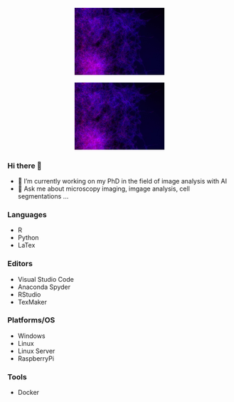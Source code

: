 <p align="center" width="100%">
  <img width="40%" src="Images/Bild1.jpg">
</p>

<p align="center" width="100%">
  <source media="(prefers-color-scheme: dark)" width="40%"  srcset="Images/Bild1.jpg">
  <source media="(prefers-color-scheme: light)" width="40%"  srcset="Images/BF.jpg">
  <img alt="Shows microscopic image of fungy dyed with fluorescent probes" width="40%" src="Images/Bild1.jpg">
</p>


### Hi there 👋

- 🔭 I’m currently working on my PhD in the field of image analysis with AI
- 💬 Ask me about microscopy imaging, imgage analysis, cell segmentations ...

### Languages

- R
- Python
- LaTex

### Editors

- Visual Studio Code
- Anaconda Spyder
- RStudio
- TexMaker

### Platforms/OS

- Windows
- Linux
- Linux Server
- RaspberryPi

### Tools

- Docker

<!--
**AlexandraLoewe/AlexandraLoewe** is a ✨ _special_ ✨ repository because its `README.md` (this file) appears on your GitHub profile.

Here are some ideas to get you started:

- 🔭 I’m currently working on ...
- 🌱 I’m currently learning ...
- 👯 I’m looking to collaborate on ...
- 🤔 I’m looking for help with ...
- 💬 Ask me about ...
- 📫 How to reach me: ...
- 😄 Pronouns: ...
- ⚡ Fun fact: ...
-->
